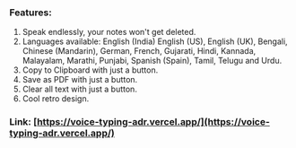 ### Features:
1. Speak endlessly, your notes won't get deleted.
2. Languages available: 
English (India) English (US), English (UK), Bengali, Chinese (Mandarin), German, French, Gujarati, Hindi, Kannada, Malayalam, Marathi, Punjabi, Spanish (Spain), Tamil, Telugu and Urdu.
3. Copy to Clipboard with just a button.
4. Save as PDF with just a button.
5. Clear all text with just a button.
6. Cool retro design.

### Link: [https://voice-typing-adr.vercel.app/](https://voice-typing-adr.vercel.app/)
